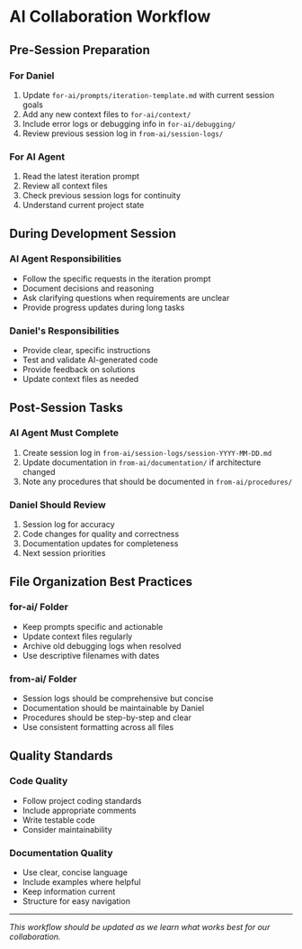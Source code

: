 # AI Collaboration Workflow

## Pre-Session Preparation

### For Daniel
1. Update `for-ai/prompts/iteration-template.md` with current session goals
2. Add any new context files to `for-ai/context/`
3. Include error logs or debugging info in `for-ai/debugging/`
4. Review previous session log in `from-ai/session-logs/`

### For AI Agent
1. Read the latest iteration prompt
2. Review all context files
3. Check previous session logs for continuity
4. Understand current project state

## During Development Session

### AI Agent Responsibilities
- Follow the specific requests in the iteration prompt
- Document decisions and reasoning
- Ask clarifying questions when requirements are unclear
- Provide progress updates during long tasks

### Daniel's Responsibilities
- Provide clear, specific instructions
- Test and validate AI-generated code
- Provide feedback on solutions
- Update context files as needed

## Post-Session Tasks

### AI Agent Must Complete
1. Create session log in `from-ai/session-logs/session-YYYY-MM-DD.md`
2. Update documentation in `from-ai/documentation/` if architecture changed
3. Note any procedures that should be documented in `from-ai/procedures/`

### Daniel Should Review
1. Session log for accuracy
2. Code changes for quality and correctness
3. Documentation updates for completeness
4. Next session priorities

## File Organization Best Practices

### for-ai/ Folder
- Keep prompts specific and actionable
- Update context files regularly
- Archive old debugging logs when resolved
- Use descriptive filenames with dates

### from-ai/ Folder
- Session logs should be comprehensive but concise
- Documentation should be maintainable by Daniel
- Procedures should be step-by-step and clear
- Use consistent formatting across all files

## Quality Standards

### Code Quality
- Follow project coding standards
- Include appropriate comments
- Write testable code
- Consider maintainability

### Documentation Quality
- Use clear, concise language
- Include examples where helpful
- Keep information current
- Structure for easy navigation

---
*This workflow should be updated as we learn what works best for our collaboration.*
